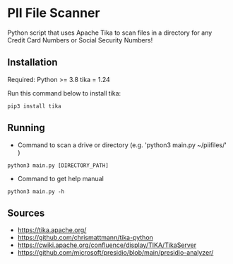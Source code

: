 # PII File Scanner
Python script that uses Apache Tika to scan files in a directory for any Credit Card Numbers or Social Security Numbers!

## Installation
Required: 
Python >= 3.8
tika = 1.24

Run this command below to install tika:
```
pip3 install tika
```

## Running
* Command to scan a drive or directory (e.g. 'python3 main.py ~/piifiles/' )
```
python3 main.py [DIRECTORY_PATH]
```
* Command to get help manual
```
python3 main.py -h
```

## Sources
* https://tika.apache.org/
* https://github.com/chrismattmann/tika-python
* https://cwiki.apache.org/confluence/display/TIKA/TikaServer
* https://github.com/microsoft/presidio/blob/main/presidio-analyzer/
